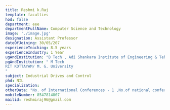 ```yaml
---
title: Reshmi k.Raj 
template: faculties
hod: false
department: eee
departmentFullName: Computer Science and Technology
image: './image.jpg'
designation: Assistant Professor
dateOfJoining: 30/05/207
experienceTeaching: 8.5 years
experienceIndustry: 1 Year
ugAndInstitution: "B Tech , Adi Shankara Institute of Engineering & Tehnology/ M. G. University"
pgAndInstitution: " M Tech
RIT KOTTAYAM/ M. G. University
"
subject: Industrial Drives and Control
phd: NIL
specialization:  
otherData: "No. of International Conferences - 1 ,No.of national conferences - 1"
mobileNumber: 8547814807
mailid: reshmiraj96@gmail.com
---
```

